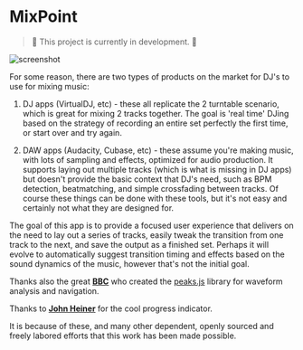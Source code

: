 # MixPoint

> :construction: This project is currently in development. :construction:

![screenshot](./screenshot.jpg)

For some reason, there are two types of products on the market for DJ's to use for mixing music:

1. DJ apps (VirtualDJ, etc) - these all replicate the 2 turntable scenario, which is great for mixing 2 tracks together. The goal is 'real time' DJing based on the strategy of recording an entire set perfectly the first time, or start over and try again.

2. DAW apps (Audacity, Cubase, etc) - these assume you're making music, with lots of sampling and effects, optimized for audio production. It supports laying out multiple tracks (which is what is missing in DJ apps) but doesn't provide the basic context that DJ's need, such as BPM detection, beatmatching, and simple crossfading between tracks. Of course these things can be done with these tools, but it's not easy and certainly not what they are designed for.

The goal of this app is to provide a focused user experience that delivers on the need to lay out a series of tracks, easily tweak the transition from one track to the next, and save the output as a finished set. Perhaps it will evolve to automatically suggest transition timing and effects based on the sound dynamics of the music, however that's not the initial goal.

Thanks also the great [**BBC**](https://github.com/bbc) who created the [peaks.js](https://github.com/bbc/peaks.js) library for waveform analysis and navigation.

Thanks to [**John Heiner**](https://codepen.io/johnheiner) for the cool progress indicator.

It is because of these, and many other dependent, openly sourced and freely labored efforts that this work has been made possible.

